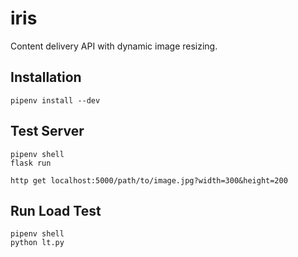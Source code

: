 # iris

Content delivery API with dynamic image resizing.

## Installation

```shell
pipenv install --dev
```

## Test Server

```shell
pipenv shell
flask run
```

```shell
http get localhost:5000/path/to/image.jpg?width=300&height=200
```

## Run Load Test

```shell
pipenv shell
python lt.py
```
